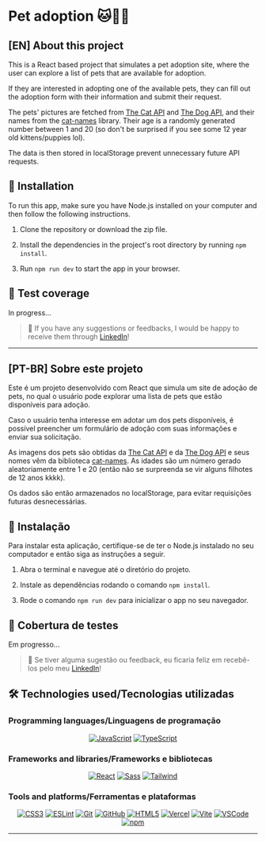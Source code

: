 # Pet adoption 🐱🐶🧡

## [EN] About this project

This is a React based project that simulates a pet adoption site, where the user can explore a list of pets that are available for adoption.

If they are interested in adopting one of the available pets, they can fill out the adoption form with their information and submit their request.

The pets' pictures are fetched from [The Cat API](https://thecatapi.com/) and [The Dog API](https://www.thedogapi.com//), and their names from the [cat-names](https://www.npmjs.com/package/cat-names?activeTab=readme) library. Their age is a randomly generated number between 1 and 20 (so don't be surprised if you see some 12 year old kittens/puppies lol).

The data is then stored in localStorage
prevent unnecessary future API requests.

## 📝 Installation

To run this app, make sure you have Node.js installed on your computer and then follow the following instructions.

1. Clone the repository or download the zip file.

2. Install the dependencies in the project's root directory by running `npm install`.

3. Run `npm run dev` to start the app in your browser.

## 🧪 Test coverage

<!-- In the `src` directory, run the command `npm run coverage`. -->

In progress...

> 💬 If you have any suggestions or feedbacks, I would be happy to receive them through [LinkedIn](https://www.linkedin.com/in/bshiromoto/)!

<hr>

## [PT-BR] Sobre este projeto

Este é um projeto desenvolvido com React que simula um site de adoção de pets, no qual o usuário pode explorar uma lista de pets que estão disponíveis para adoção.

Caso o usuário tenha interesse em adotar um dos pets disponíveis, é possível preencher um formulário de adoção com suas informações e enviar sua solicitação.

As imagens dos pets são obtidas da [The Cat API](https://thecatapi.com/) e da [The Dog API](https://www.thedogapi.com//) e seus nomes vêm da biblioteca [cat-names](https://www.npmjs.com/package/cat-names?activeTab=readme). As idades são um número gerado aleatoriamente entre 1 e 20 (então não se surpreenda se vir alguns filhotes de 12 anos kkkk).

Os dados são então armazenados no localStorage, para evitar requisições futuras desnecessárias.

## 📝 Instalação

Para instalar esta aplicação, certifique-se de ter o Node.js instalado no seu computador e então siga as instruções a seguir.

1. Abra o terminal e navegue até o diretório do projeto.

2. Instale as dependências rodando o comando `npm install`.

3. Rode o comando `npm run dev` para inicializar o app no seu navegador.

## 🧪 Cobertura de testes

<!-- No diretório `src`, rode o comando `npm run coverage`. -->

Em progresso...

> 💬 Se tiver alguma sugestão ou feedback, eu ficaria feliz em recebê-los pelo meu [LinkedIn](https://www.linkedin.com/in/bshiromoto/)!

<!-- ## 🎲 Demo

<div align="center">

<img src="./screenshots/tic-tac-toe.gif" />

</div>

<hr> -->

## 🛠️ Technologies used/Tecnologias utilizadas

### Programming languages/Linguagens de programação

<div align="center">

[![JavaScript](https://img.shields.io/badge/JavaScript-323330?style=for-the-badge&logo=javascript&logoColor=F7DF1E)]()
[![TypeScript](https://img.shields.io/badge/TypeScript-007ACC?style=for-the-badge&logo=typescript&logoColor=white)]()

</div>

### Frameworks and libraries/Frameworks e bibliotecas

<div align="center">

[![React](https://img.shields.io/badge/React-20232A?style=for-the-badge&logo=react&logoColor=61DAFB)]()
[![Sass](https://img.shields.io/badge/Sass-CC6699?style=for-the-badge&logo=sass&logoColor=white)]()
[![Tailwind](https://img.shields.io/badge/Tailwind_CSS-38B2AC?style=for-the-badge&logo=tailwind-css&logoColor=white)]()
<!-- [![Testing-Library](https://img.shields.io/badge/-TestingLibrary-%23E33332?style=for-the-badge&logo=testing-library&logoColor=white)]() -->

</div>

### Tools and platforms/Ferramentas e plataformas

<div align="center">

[![CSS3](https://img.shields.io/badge/CSS3-1572B6?style=for-the-badge&logo=css3&logoColor=white)]()
[![ESLint](https://img.shields.io/badge/eslint-3A33D1?style=for-the-badge&logo=eslint&logoColor=white)]()
[![Git](https://img.shields.io/badge/Git-E44C30?style=for-the-badge&logo=git&logoColor=white)]()
[![GitHub](https://img.shields.io/badge/GitHub-100000?style=for-the-badge&logo=github&logoColor=white)]()
[![HTML5](https://img.shields.io/badge/HTML5-E34F26?style=for-the-badge&logo=html5&logoColor=white)]()
[![Vercel](https://img.shields.io/badge/Vercel-000000?style=for-the-badge&logo=vercel&logoColor=white)]()
[![Vite](https://img.shields.io/badge/Vite-B73BFE?style=for-the-badge&logo=vite&logoColor=FFD62E)]()
[![VSCode](https://img.shields.io/badge/VSCode-0078D4?style=for-the-badge&logo=visual%20studio%20code&logoColor=white)]()
[![npm](https://img.shields.io/badge/npm-CB3837?style=for-the-badge&logo=npm&logoColor=white)]()
  
</div>

<hr>
